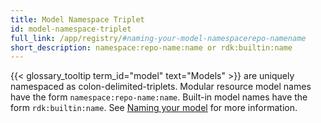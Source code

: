 ```yaml
---
title: Model Namespace Triplet
id: model-namespace-triplet
full_link: /app/registry/#naming-your-model-namespacerepo-namename
short_description: namespace:repo-name:name or rdk:builtin:name
---
```


{{< glossary_tooltip term_id="model" text="Models" >}} are uniquely namespaced as colon-delimited-triplets.
Modular resource model names have the form `namespace:repo-name:name`.
Built-in model names have the form `rdk:builtin:name`.
See [Naming your model](/app/registry/#naming-your-model-namespacerepo-namename) for more information.
